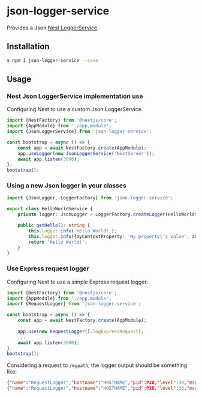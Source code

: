 # json-logger-service

Provides a Json [Nest LoggerService](https://docs.nestjs.com/techniques/logger).

## Installation

```bash
$ npm i json-logger-service --save
```

## Usage

### Nest Json LoggerService implementation use

Configuring Nest to use a custom Json LoggerService.

```typescript
import {NestFactory} from '@nestjs/core';
import {AppModule} from './app.module';
import {JsonLoggerService} from 'json-logger-service';

const bootstrap = async () => {
    const app = await NestFactory.create(AppModule);
    app.useLogger(new JsonLoggerService('NestServer'));
    await app.listen(3000);
};
bootstrap();
```

### Using a new Json logger in your classes

```typescript
import {JsonLogger, LoggerFactory} from 'json-logger-service';

export class HelloWorldService {
    private logger: JsonLogger = LoggerFactory.createLogger(HelloWorldService.name);

    public getHello(): string {
        this.logger.info('Hello World!');
        this.logger.info({myContextProperty: 'My property\'s value', anotherProperty: 'Another value'}, 'Hello World with some context!');
        return 'Hello World!';
    }
}
```

### Use Express request logger

Configuring Nest to use a simple Express request logger.

```typescript
import {NestFactory} from '@nestjs/core';
import {AppModule} from './app.module';
import {RequestLogger} from 'json-logger-service';

const bootstrap = async () => {
    const app = await NestFactory.create(AppModule);
    ...
    app.use(new RequestLogger().logExpressRequest);
    ...
    await app.listen(3000);
};
bootstrap();
```

Considering a request to  `/mypath`, the logger output should be something like:
```json
{"name":"RequestLogger","hostname":"HOSTNAME","pid":PID,"level":30,"msg":"Before request '/mypath'","time":"2019-12-09T12:10:23.020Z","v":0}
{"name":"RequestLogger","hostname":"HOSTNAME","pid":PID,"level":30,"msg":"After request '/mypath'","time":"2019-12-09T12:10:23.021Z","v":0}

```
